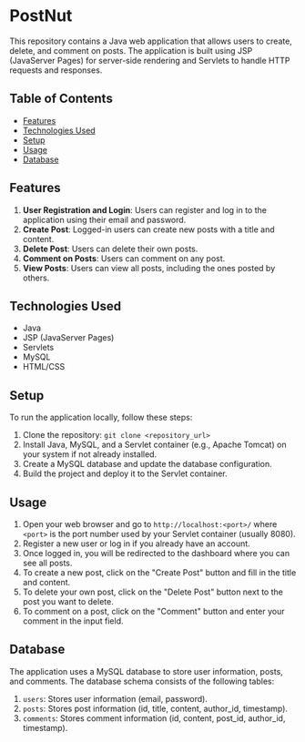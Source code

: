 # PostNut

This repository contains a Java web application that allows users to create, delete, and comment on posts. The application is built using JSP (JavaServer Pages) for server-side rendering and Servlets to handle HTTP requests and responses.

## Table of Contents

- [Features](#features)
- [Technologies Used](#technologies-used)
- [Setup](#setup)
- [Usage](#usage)
- [Database](#database)
  
## Features

1. **User Registration and Login**: Users can register and log in to the application using their email and password.
2. **Create Post**: Logged-in users can create new posts with a title and content.
3. **Delete Post**: Users can delete their own posts.
4. **Comment on Posts**: Users can comment on any post.
5. **View Posts**: Users can view all posts, including the ones posted by others.

## Technologies Used

- Java
- JSP (JavaServer Pages)
- Servlets
- MySQL
- HTML/CSS

## Setup

To run the application locally, follow these steps:

1. Clone the repository: `git clone <repository_url>`
2. Install Java, MySQL, and a Servlet container (e.g., Apache Tomcat) on your system if not already installed.
3. Create a MySQL database and update the database configuration.
4. Build the project and deploy it to the Servlet container.

## Usage

1. Open your web browser and go to `http://localhost:<port>/` where `<port>` is the port number used by your Servlet container (usually 8080).
2. Register a new user or log in if you already have an account.
3. Once logged in, you will be redirected to the dashboard where you can see all posts.
4. To create a new post, click on the "Create Post" button and fill in the title and content.
5. To delete your own post, click on the "Delete Post" button next to the post you want to delete.
6. To comment on a post, click on the "Comment" button and enter your comment in the input field.

## Database

The application uses a MySQL database to store user information, posts, and comments. The database schema consists of the following tables:

1. `users`: Stores user information (email, password).
2. `posts`: Stores post information (id, title, content, author_id, timestamp).
3. `comments`: Stores comment information (id, content, post_id, author_id, timestamp).
